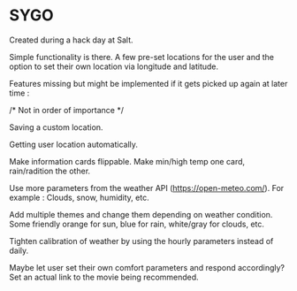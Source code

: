 # SYGO

Created during a hack day at Salt.

Simple functionality is there. A few pre-set locations for the user and the option to set their own location via longitude and latitude.

Features missing but might be implemented if it gets picked up again at later time :


  /* Not in order of importance */
  

  Saving a custom location.
  
  Getting user location automatically.
  
  Make information cards flippable. Make min/high temp one card, rain/radition the other.
  
  Use more parameters from the weather API (https://open-meteo.com/). For example : Clouds, snow, humidity, etc.
  
  Add multiple themes and change them depending on weather condition. Some friendly orange for sun, blue for rain, white/gray for clouds, etc.
  
  Tighten calibration of weather by using the hourly parameters instead of daily.
  
  Maybe let user set their own comfort parameters and respond accordingly?
  Set an actual link to the movie being recommended.
  
